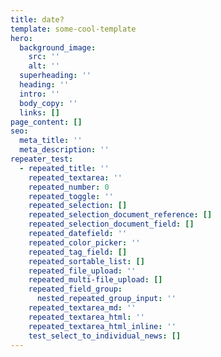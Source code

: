 ```yaml
---
title: date?
template: some-cool-template
hero:
  background_image:
    src: ''
    alt: ''
  superheading: ''
  heading: ''
  intro: ''
  body_copy: ''
  links: []
page_content: []
seo:
  meta_title: ''
  meta_description: ''
repeater_test:
  - repeated_title: ''
    repeated_textarea: ''
    repeated_number: 0
    repeated_toggle: ''
    repeated_selection: []
    repeated_selection_document_reference: []
    repeated_selection_document_field: []
    repeated_datefield: ''
    repeated_color_picker: ''
    repeated_tag_field: []
    repeated_sortable_list: []
    repeated_file_upload: ''
    repeated_multi-file_upload: []
    repeated_field_group:
      nested_repeated_group_input: ''
    repeated_textarea_md: ''
    repeated_textarea_html: ''
    repeated_textarea_html_inline: ''
    test_select_to_individual_news: []
---
```



